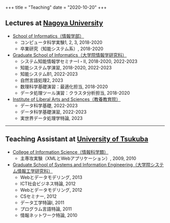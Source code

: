 +++
title = "Teaching"
date = "2020-10-20"
+++

## Lectures at [Nagoya University](http://www.nagoya-u.ac.jp/)

- [School of Informatics（情報学部）](https://www.i.nagoya-u.ac.jp/school-of-informatics/)
	- コンピュータ科学実験1, 2, 3, 2018-2020
	- 卒業研究（知能システム系）, 2018-2020
- [Graduate School of Informatics（大学院情報学研究科）](https://www.i.nagoya-u.ac.jp/graduate-school-of-informatics/)
	- システム知能情報学セミナーI・II, 2018-2020, 2022-2023
	- 知能システム学演習, 2018-2020, 2022-2023
	- 知能システムB1, 2022-2023
    - 自然言語処理2, 2023
	- 数理科学基礎演習：最適化担当, 2018-2020
	- データ処理ツール演習：クラスタ分析担当, 2018-2020
- [Institute of Liberal Arts and Sciences（教養教育院）](https://www.ilas.nagoya-u.ac.jp/)
	- データ科学基礎, 2022-2023
	- データ科学基礎演習, 2022-2023
    - 実世界データ処理学特論, 2023

----

## Teaching Assistant at [University of Tsukuba](https://www.tsukuba.ac.jp/)
- [College of Information Science（情報科学類）](https://www.coins.tsukuba.ac.jp/)
    - 主専攻実験（XMLとWebアプリケーション）, 2009, 2010
- [Graduate School of Systems and Information Engineering（大学院システム情報工学研究科）](http://www.sie.tsukuba.ac.jp/)
    - Webとデータモデリング, 2013
    - ICT社会ビジネス特論, 2012
    - Webとデータモデリング, 2012
    - CSセミナー, 2012
    - データ工学特論I, 2011
    - プログラム言語特論, 2011
    - 情報ネットワーク特論, 2010
